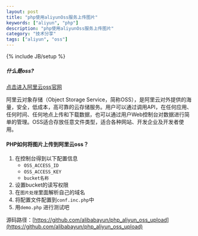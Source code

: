 ```yaml
---
layout: post
title: "php使用aliyunOss服务上传图片"
keywords: ["aliyun", "php"]
description: "php使用aliyunOss服务上传图片"
category: "技术分享"
tags: ["aliyun", "oss"]
---
```


{% include JB/setup %}

##### 什么是oss?

[点击进入阿里云oss官网](http://www.aliyun.com/product/oss/)

阿里云对象存储（Object Storage Service，简称OSS），是阿里云对外提供的海量，安全，低成本，高可靠的云存储服务。用户可以通过调用API，在任何应用、任何时间、任何地点上传和下载数据，也可以通过用户Web控制台对数据进行简单的管理。OSS适合存放任意文件类型，适合各种网站、开发企业及开发者使用。



#### PHP如何将图片上传到阿里云oss？

1. 在控制台得到以下配置信息
   * `OSS_ACCESS_ID` 
   *  `OSS_ACCESS_KEY`
   *  `bucket名称`
2. 设置bucket的读写权限
3. 在`图片处理`里面解析自己的域名
4. 将配置文件配置到`conf.inc.php`中
5. 用`demo.php` 进行测试吧

源码路径：[https://github.com/alibabayun/php_aliyun_oss_upload](https://github.com/alibabayun/php_aliyun_oss_upload)


